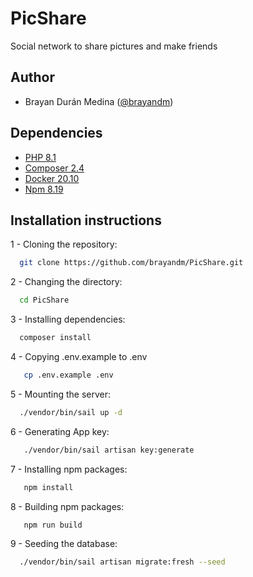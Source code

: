 # PicShare
Social network to share pictures and make friends

## Author
- Brayan Durán Medina ([@brayandm](https://www.github.com/brayandm))

## Dependencies
- [PHP 8.1](https://www.php.net/)
- [Composer 2.4](https://getcomposer.org/)
- [Docker 20.10](https://www.docker.com/)
- [Npm 8.19](https://www.npmjs.com/)

## Installation instructions

1 - Cloning the repository:

```bash
  git clone https://github.com/brayandm/PicShare.git
```

2 - Changing the directory:

```bash
  cd PicShare
```

3 - Installing dependencies:

```bash
  composer install
```

4 - Copying .env.example to .env

```bash
   cp .env.example .env
```

5 - Mounting the server:

```bash
  ./vendor/bin/sail up -d
```

6 - Generating App key:

```bash
   ./vendor/bin/sail artisan key:generate
```

7 - Installing npm packages:

```bash
   npm install
```

8 - Building npm packages:

```bash
   npm run build
```

9 - Seeding the database:

```bash
  ./vendor/bin/sail artisan migrate:fresh --seed 
```
